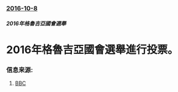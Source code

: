 ### [2016-10-8](/zh/news/2016/10/8/index.md)

##### 2016年格魯吉亞國會選舉
# 2016年格魯吉亞國會選舉進行投票。 




### 信息来源:

1. [BBC](http://www.bbc.co.uk/news/world-europe-37593341)
